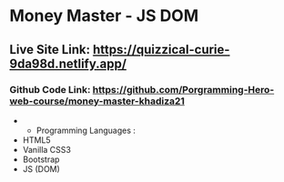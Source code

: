 # Money Master - JS DOM

## Live Site Link: https://quizzical-curie-9da98d.netlify.app/

### Github Code Link: https://github.com/Porgramming-Hero-web-course/money-master-khadiza21

- - Programming Languages :
- HTML5
- Vanilla CSS3
- Bootstrap
- JS (DOM)

